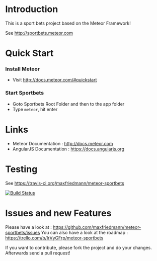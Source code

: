 # Introduction
This is a sport bets project based on the Meteor Framework! 

See http://sportbets.meteor.com

# Quick Start 

### Install Meteor
- Visit http://docs.meteor.com/#quickstart

### Start Sportbets
- Goto Sportbets Root Folder and then to the app folder
- Type ``meteor``, hit enter


# Links
* Meteor Documentation : http://docs.meteor.com
* AngularJS Documentation : https://docs.angularjs.org

# Testing
See https://travis-ci.org/maxfriedmann/meteor-sportbets

[![Build Status](https://travis-ci.org/maxfriedmann/meteor-sportbets.svg?branch=develop)](https://travis-ci.org/maxfriedmann/meteor-sportbets)

# Issues and new Features
Please have a look at : https://github.com/maxfriedmann/meteor-sportbets/issues
You can also have a look at the roadmap : https://trello.com/b/IrVyGFrp/meteor-sportbets

If you want to contribute, please fork the project and do your changes. Afterwards send a pull request!
